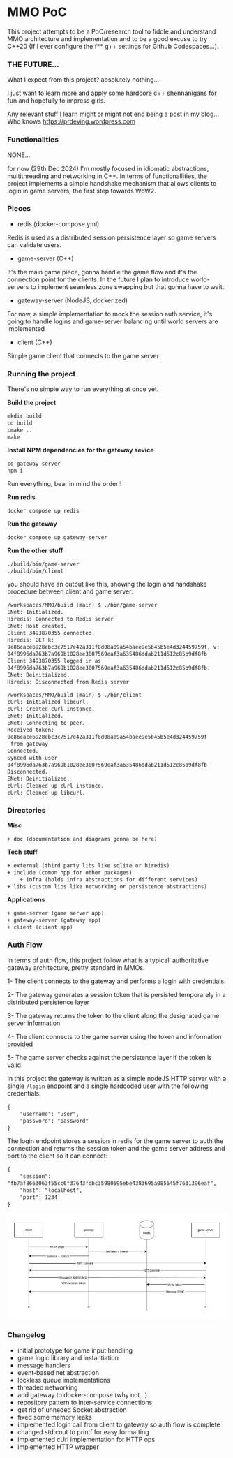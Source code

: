 # MMO PoC

This project attempts to be a PoC/research tool to fiddle and understand MMO architecture and implementation and to be a good excuse to try C++20 (If I ever configure the f** g++ settings for Github Codespaces...).

### THE FUTURE...

What I expect from this project? absolutely nothing...

I just want to learn more and apply some hardcore c++ shennanigans for fun and hopefully to impress girls.

Any relevant stuff I learn might or might not end being a post in my blog... Who knows https://prdeving.wordpress.com

### Functionalities

NONE...

for now (29th Dec 2024) I'm mostly focused in idiomatic abstractions, multithreading and networking in C++.
In terms of functionallities, the project implements a simple handshake mechanism that allows clients to login in game servers, the first step towards WoW2.

### Pieces

- redis (docker-compose.yml)

Redis is used as a distributed session persistence layer so game servers can validate users.

- game-server (C++)

It's the main game piece, gonna handle the game flow and it's the connection point for the clients.
In the future I plan to introduce world-servers to implement seamless zone swapping but that gonna have to wait.

- gateway-server (NodeJS, dockerized)

For now, a simple implementation to mock the session auth service, it's going to handle logins and game-server balancing until world servers are implemented

- client (C++)

Simple game client that connects to the game server

### Running the project

There's no simple way to run everything at once yet.

**Build the project**

```
mkdir build
cd build
cmake ..
make
```

**Install NPM dependencies for the gateway sevice**

```
cd gateway-server
npm i
```

Run everything, bear in mind the order!!

**Run redis**

```
docker compose up redis
```

**Run the gateway**

```
docker compose up gateway-server
```

**Run the other stuff**
```
./build/bin/game-server
./build/bin/client
```

you should have an output like this, showing the login and handshake procedure between client and game server:

```
/workspaces/MMO/build (main) $ ./bin/game-server 
ENet: Initialized.
Hiredis: Connected to Redis server
ENet: Host created.
Client 3493870355 connected.
Hiredis: GET k: 9e86cace6928ebc3c7517e42a311f8d08a09a54baee9e5b45b5e4d324459759f, v: 04f8996da763b7a969b1028ee3007569eaf3a635486ddab211d512c85b9df8fb
Client 3493870355 logged in as 04f8996da763b7a969b1028ee3007569eaf3a635486ddab211d512c85b9df8fb.
ENet: Deinitialized.
Hiredis: Disconnected from Redis server
```

```
/workspaces/MMO/build (main) $ ./bin/client 
cUrl: Initialized libcurl.
cUrl: Created cUrl instance.
ENet: Initialized.
ENet: Connecting to peer.
Received token: 9e86cace6928ebc3c7517e42a311f8d08a09a54baee9e5b45b5e4d324459759f
 from gateway
Connected.
Synced with user 04f8996da763b7a969b1028ee3007569eaf3a635486ddab211d512c85b9df8fb
Disconnected.
ENet: Deinitialized.
cUrl: Cleaned up cUrl instance.
cUrl: Cleaned up libcurl.
```

### Directories

**Misc**
```
+ doc (documentation and diagrams gonna be here)
```

**Tech stuff**
```
+ external (third party libs like sqlite or hiredis)
+ include (comon hpp for other packages)
    + infra (holds infra abstractions for different services)
+ libs (custom libs like networking or persistence abstractions)
```

**Applications**
```
+ game-server (game server app)
+ gateway-server (gateway app)
+ client (client app)
```

### Auth Flow

In terms of auth flow, this project follow what is a typicall authoritative gateway architecture, pretty standard in MMOs.

1- The client connects to the gateway and performs a login with credentials.

2- The gateway generates a session token that is persisted temporarely in a distributed persistence layer

3- The gateway returns the token to the client along the designated game server information

4- The client connects to the game server using the token and information provided

5- The game server checks against the persistence layer if the token is valid


In this project the gateway is written as a simple nodeJS HTTP server with a single `/login` endpoint and a single hardcoded user with the following credentials:

```
{
    "username": "user",
    "password": "password"
}
```

The login endpoint stores a session in redis for the game server to auth the connection and returns the session token and the game server address and port to the client so it can connect:

```
{
    "session": "fb7af8663063f55cc6f37643fdbc35980595ebe4383695a085645f7631396eaf",
    "host": "localhost",
    "port": 1234
}
```


![alt text](doc/auth-flow.png)

### Changelog

- initial prototype for game input handling
- game logic library and instantiation
- message handlers
- event-based net abstraction
- lockless queue implementations
- threaded networking
- add gateway to docker-compose (why not...)
- repository pattern to inter-service connections
- get rid of unneded Socket abstraction
- fixed some memory leaks
- implemented login call from client to gateway so auth flow is complete
- changed std:cout to printf for easy formatting
- implemented cUrl implementation for HTTP ops
- implemented HTTP wrapper